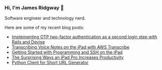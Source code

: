 ### Hi, I'm James Ridgway 👋
Software engineer and technology nerd.

Here are some of my recent blog posts:
  * [Implementing OTP two-factor authentication as a second login step with Rails and Devise](https://www.jamesridgway.co.uk/implementing-a-two-step-otp-u2f-login-workflow-with-rails-and-devise/)
  * [Transcribing Voice Notes on the iPad with AWS Transcribe](https://www.jamesridgway.co.uk/transcribing-voice-notes-on-the-ipad-with-aws-transcribe/)
  * [Getting Started with Programming and SSH on the iPad](https://www.jamesridgway.co.uk/getting-started-with-programming-and-ssh-on-the-ipad/)
  * [The Surprising Ways an iPad Pro Increases Productivity](https://www.jamesridgway.co.uk/using-an-ipad-pro-for-work/)
  * [Python Client for Short URL Generator](https://www.jamesridgway.co.uk/python-client-for-short-url-generator/)
